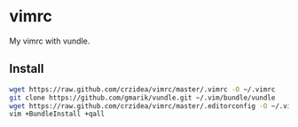 vimrc
=====

My vimrc with vundle.

## Install

```bash
wget https://raw.github.com/crzidea/vimrc/master/.vimrc -O ~/.vimrc
git clone https://github.com/gmarik/vundle.git ~/.vim/bundle/vundle
wget https://raw.github.com/crzidea/vimrc/master/.editorconfig -O ~/.vim/.editorconfig
vim +BundleInstall +qall
```
